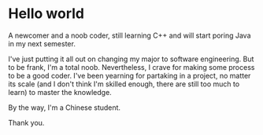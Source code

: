 # Hello world

A newcomer and a noob coder, still learning C++ and will start poring Java in my next semester. 

I've just putting it all out on changing my major to software engineering. But to be frank, I'm a total noob. Nevertheless, I crave for making some process to be a good coder. I've been yearning for partaking in a project, no matter its scale (and I don't think I'm skilled enough, there are still too much to learn) to master the knowledge.

By the way, I'm a Chinese student. 

Thank you.
